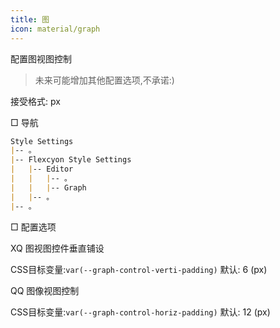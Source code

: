 ```yaml
---
title: 图
icon: material/graph
---
```


配置图视图控制
> 未来可能增加其他配置选项,不承诺:)

接受格式: px

□ 导航

```md
Style Settings
|-- 。
|-- Flexcyon Style Settings
|   |-- Editor
|   |   |-- 。
|   |   |-- Graph
|   |-- 。
|-- 。
```

□ 配置选项

XQ 图视图控件垂直铺设

CSS目标变量:`var(--graph-control-verti-padding)`
默认: 6 (px)

QQ 图像视图控制

CSS目标变量:`var(--graph-control-horiz-padding)`
默认: 12 (px)
